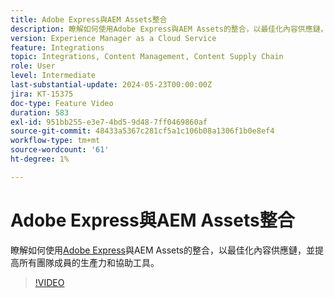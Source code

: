 ```yaml
---
title: Adobe Express與AEM Assets整合
description: 瞭解如何使用Adobe Express與AEM Assets的整合，以最佳化內容供應鏈，提高所有團隊成員的生產力和協助工具。
version: Experience Manager as a Cloud Service
feature: Integrations
topic: Integrations, Content Management, Content Supply Chain
role: User
level: Intermediate
last-substantial-update: 2024-05-23T00:00:00Z
jira: KT-15375
doc-type: Feature Video
duration: 583
exl-id: 951bb255-e3e7-4bd5-9d48-7ff0469860af
source-git-commit: 48433a5367c281cf5a1c106b08a1306f1b0e8ef4
workflow-type: tm+mt
source-wordcount: '61'
ht-degree: 1%

---
```


# Adobe Express與AEM Assets整合

瞭解如何使用[Adobe Express](https://www.adobe.com/tw/express/)與AEM Assets的整合，以最佳化內容供應鏈，並提高所有團隊成員的生產力和協助工具。

>[!VIDEO](https://video.tv.adobe.com/v/3453143/?learn=on&captions=chi_hant)
